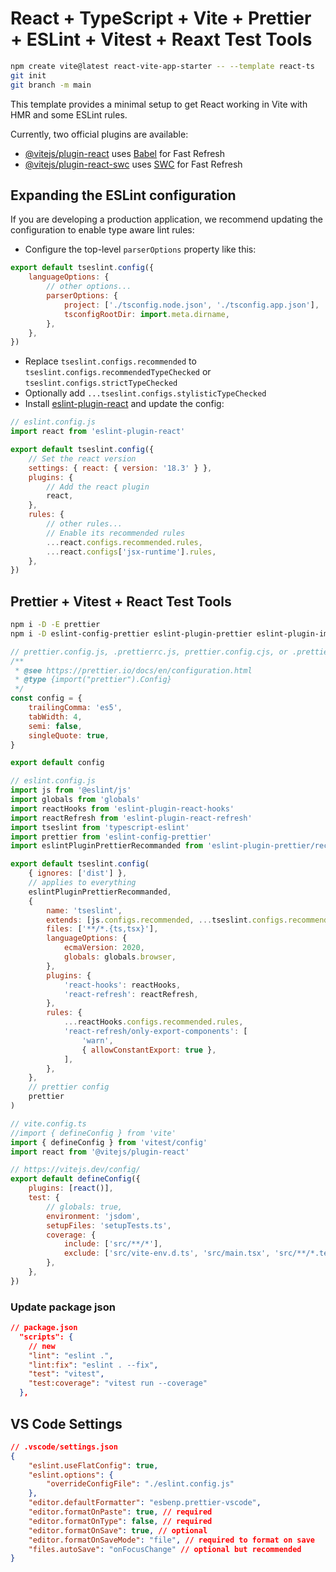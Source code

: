 # React + TypeScript + Vite + Prettier + ESLint + Vitest + Reaxt Test Tools

```bash
npm create vite@latest react-vite-app-starter -- --template react-ts
git init
git branch -m main
```

This template provides a minimal setup to get React working in Vite with HMR and some ESLint rules.

Currently, two official plugins are available:

-   [@vitejs/plugin-react](https://github.com/vitejs/vite-plugin-react/blob/main/packages/plugin-react/README.md) uses [Babel](https://babeljs.io/) for Fast Refresh
-   [@vitejs/plugin-react-swc](https://github.com/vitejs/vite-plugin-react-swc) uses [SWC](https://swc.rs/) for Fast Refresh

## Expanding the ESLint configuration

If you are developing a production application, we recommend updating the configuration to enable type aware lint rules:

-   Configure the top-level `parserOptions` property like this:

```js
export default tseslint.config({
    languageOptions: {
        // other options...
        parserOptions: {
            project: ['./tsconfig.node.json', './tsconfig.app.json'],
            tsconfigRootDir: import.meta.dirname,
        },
    },
})
```

-   Replace `tseslint.configs.recommended` to `tseslint.configs.recommendedTypeChecked` or `tseslint.configs.strictTypeChecked`
-   Optionally add `...tseslint.configs.stylisticTypeChecked`
-   Install [eslint-plugin-react](https://github.com/jsx-eslint/eslint-plugin-react) and update the config:

```js
// eslint.config.js
import react from 'eslint-plugin-react'

export default tseslint.config({
    // Set the react version
    settings: { react: { version: '18.3' } },
    plugins: {
        // Add the react plugin
        react,
    },
    rules: {
        // other rules...
        // Enable its recommended rules
        ...react.configs.recommended.rules,
        ...react.configs['jsx-runtime'].rules,
    },
})
```

## Prettier + Vitest + React Test Tools

```bash
npm i -D -E prettier
npm i -D eslint-config-prettier eslint-plugin-prettier eslint-plugin-import
```

```js
// prettier.config.js, .prettierrc.js, prettier.config.cjs, or .prettierrc.cjs
/**
 * @see https://prettier.io/docs/en/configuration.html
 * @type {import("prettier").Config}
 */
const config = {
    trailingComma: 'es5',
    tabWidth: 4,
    semi: false,
    singleQuote: true,
}

export default config
```

```js
// eslint.config.js
import js from '@eslint/js'
import globals from 'globals'
import reactHooks from 'eslint-plugin-react-hooks'
import reactRefresh from 'eslint-plugin-react-refresh'
import tseslint from 'typescript-eslint'
import prettier from 'eslint-config-prettier'
import eslintPluginPrettierRecommanded from 'eslint-plugin-prettier/recommended'

export default tseslint.config(
    { ignores: ['dist'] },
    // applies to everything
    eslintPluginPrettierRecommanded,
    {
        name: 'tseslint',
        extends: [js.configs.recommended, ...tseslint.configs.recommended],
        files: ['**/*.{ts,tsx}'],
        languageOptions: {
            ecmaVersion: 2020,
            globals: globals.browser,
        },
        plugins: {
            'react-hooks': reactHooks,
            'react-refresh': reactRefresh,
        },
        rules: {
            ...reactHooks.configs.recommended.rules,
            'react-refresh/only-export-components': [
                'warn',
                { allowConstantExport: true },
            ],
        },
    },
    // prettier config
    prettier
)
```

```js
// vite.config.ts
//import { defineConfig } from 'vite'
import { defineConfig } from 'vitest/config'
import react from '@vitejs/plugin-react'

// https://vitejs.dev/config/
export default defineConfig({
    plugins: [react()],
    test: {
        // globals: true,
        environment: 'jsdom',
        setupFiles: 'setupTests.ts',
        coverage: {
            include: ['src/**/*'],
            exclude: ['src/vite-env.d.ts', 'src/main.tsx', 'src/**/*.test.ts'],
        },
    },
})
```

### Update package json

```json
// package.json
  "scripts": {
    // new
    "lint": "eslint .",
    "lint:fix": "eslint . --fix",
    "test": "vitest",
    "test:coverage": "vitest run --coverage"
  },
```

## VS Code Settings

```json
// .vscode/settings.json
{
    "eslint.useFlatConfig": true,
    "eslint.options": {
        "overrideConfigFile": "./eslint.config.js"
    },
    "editor.defaultFormatter": "esbenp.prettier-vscode",
    "editor.formatOnPaste": true, // required
    "editor.formatOnType": false, // required
    "editor.formatOnSave": true, // optional
    "editor.formatOnSaveMode": "file", // required to format on save
    "files.autoSave": "onFocusChange" // optional but recommended
}
```
